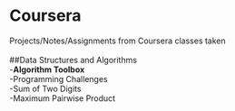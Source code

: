 # Coursera
Projects/Notes/Assignments from Coursera classes taken<br/>
<br/>
##Data Structures and Algorithms<br/>
    -**Algorithm Toolbox** <br/>
        -Programming Challenges <br/>
        -Sum of Two Digits<br/>
        -Maximum Pairwise Product<br/>
